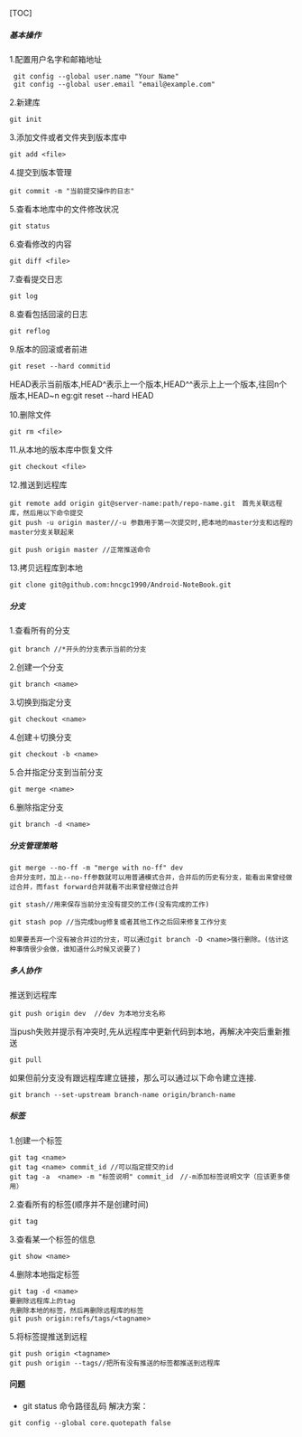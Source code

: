 [TOC]

##### 基本操作
1.配置用户名字和邮箱地址
```
 git config --global user.name "Your Name"
 git config --global user.email "email@example.com"
```

2.新建库
```
git init
```
3.添加文件或者文件夹到版本库中
```
git add <file>
```
4.提交到版本管理
```
git commit -m "当前提交操作的日志"
```
5.查看本地库中的文件修改状况
```
git status
```
6.查看修改的内容
```
git diff <file>
```
7.查看提交日志
```
git log 
```
8.查看包括回滚的日志
```
git reflog
```
9.版本的回滚或者前进
```
git reset --hard commitid
```
HEAD表示当前版本,HEAD^表示上一个版本,HEAD^^表示上上一个版本,往回n个版本,HEAD~n
eg:git reset --hard HEAD

10.删除文件
```
git rm <file>
```
11.从本地的版本库中恢复文件
```
git checkout <file>
```
12.推送到远程库
```
git remote add origin git@server-name:path/repo-name.git　首先关联远程库，然后用以下命令提交
git push -u origin master//-u 参数用于第一次提交时,把本地的master分支和远程的master分支关联起来

git push origin master //正常推送命令
```
13.拷贝远程库到本地
```
git clone git@github.com:hncgc1990/Android-NoteBook.git
```
##### 分支
1.查看所有的分支
```
git branch //*开头的分支表示当前的分支
```
2.创建一个分支
```
git branch <name>
```
3.切换到指定分支
```
git checkout <name>
```
4.创建＋切换分支
```
git checkout -b <name>
```
5.合并指定分支到当前分支
```
git merge <name>
```
6.删除指定分支
```
git branch -d <name>
```

##### 分支管理策略
```
git merge --no-ff -m "merge with no-ff" dev
合并分支时，加上--no-ff参数就可以用普通模式合并，合并后的历史有分支，能看出来曾经做过合并，而fast forward合并就看不出来曾经做过合并
```
```
git stash//用来保存当前分支没有提交的工作(没有完成的工作)

git stash pop //当完成bug修复或者其他工作之后回来修复工作分支
```
```
如果要丢弃一个没有被合并过的分支，可以通过git branch -D <name>强行删除。(估计这种事情很少会做，谁知道什么时候又说要了)
```

##### 多人协作
推送到远程库
```
git push origin dev  //dev 为本地分支名称
```
当push失败并提示有冲突时,先从远程库中更新代码到本地，再解决冲突后重新推送
```
git pull 
```
如果但前分支没有跟远程库建立链接，那么可以通过以下命令建立连接.
```
git branch --set-upstream branch-name origin/branch-name
```

##### 标签
1.创建一个标签
```
git tag <name>
git tag <name> commit_id //可以指定提交的id 
git tag -a  <name> -m "标签说明" commit_id　//-m添加标签说明文字（应该更多使用）
```
2.查看所有的标签(顺序并不是创建时间)
```
git tag
```
3.查看某一个标签的信息
```
git show <name>
```
4.删除本地指定标签
```
git tag -d <name>
要删除远程库上的tag
先删除本地的标签，然后再删除远程库的标签
git push origin:refs/tags/<tagname>
```
5.将标签提推送到远程
```
git push origin <tagname>
git push origin --tags//把所有没有推送的标签都推送到远程库
```

#### 问题
- git status 命令路径乱码
解决方案：
```
git config --global core.quotepath false
```


























